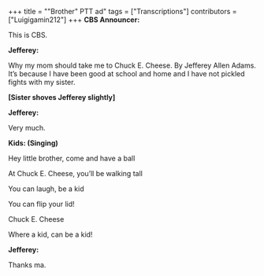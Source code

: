+++
title = "\"Brother\" PTT ad"
tags = ["Transcriptions"]
contributors = ["Luigigamin212"]
+++
**CBS Announcer:**

This is CBS. 

**Jefferey:**

Why my mom should take me to Chuck E. Cheese. By Jefferey Allen Adams. It’s because I have been good at school and home and I have not pickled fights with my sister. 

**[Sister shoves Jefferey slightly]**

**Jefferey:**

Very much. 

**Kids: (Singing)**

Hey little brother, come and have a ball

At Chuck E. Cheese, you’ll be walking tall

You can laugh, be a kid

You can flip your lid! 

Chuck E. Cheese

Where a kid, can be a kid!

**Jefferey:**

Thanks ma. 
